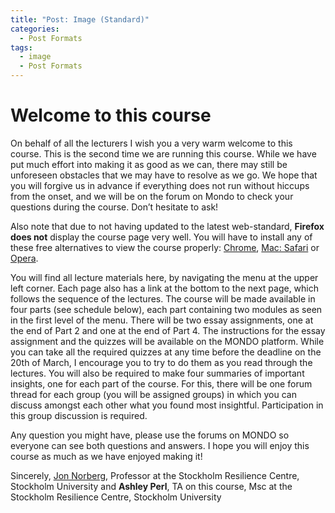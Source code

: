 ```yaml
---
title: "Post: Image (Standard)"
categories:
  - Post Formats
tags:
  - image
  - Post Formats
---
```


# Welcome to this course

On behalf of all the lecturers I wish you a very warm welcome to this course. This is the second time we are running this course. While we have put much effort into making it as good as we can, there may still be unforeseen obstacles that we may have to resolve as we go. We hope that you will forgive us in advance if everything does not run without hiccups from the onset, and we will be on the forum on Mondo to check your questions during the course. Don’t hesitate to ask!

Also note that due to not having updated to the latest web-standard, __Firefox does not__ display the course page very well. You will have to install any of these free alternatives to view the course properly: [Chrome](https://www.google.com/chrome/browser/), [Mac: Safari](https://www.apple.com/safari/) or [Opera](http://www.opera.com).

You will find all lecture materials here, by navigating the menu at the upper left corner. Each page also has a link at the bottom to the next page, which follows the sequence of the lectures. The course will be made available in four parts (see schedule below), each part containing two modules as seen in the first level of the menu. There will be two essay assignments, one at the end of Part 2 and one at the end of Part 4. The instructions for the essay assignment and the quizzes will be available on the MONDO platform. While you can take all the required quizzes at any time before the deadline on the 20th of March, I encourage you to try to do them as you read through the lectures. You will also be required to make four summaries of important insights, one for each part of the course. For this, there will be one forum thread for each group (you will be assigned groups) in which you can discuss amongst each other what you found most insightful. Participation in this group discussion is required.

Any question you might have, please use the forums on MONDO so everyone can see both questions and answers. I hope you will enjoy this course as much as we have enjoyed making it! 

Sincerely, [Jon Norberg](http://www.stockholmresilience.org/21/contact/staff/9-19-2008-norberg.html), Professor at the Stockholm Resilience Centre, Stockholm University and __Ashley Perl__, TA on this course, Msc at the Stockholm Resilience Centre, Stockholm University 

